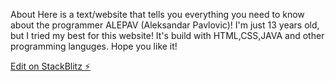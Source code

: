 About
Here is a text/website that tells you everything you need to know about the programmer ALEPAV (Aleksandar Pavlovic)! I'm just 13 years old, but I tried my best for this website! It's build with HTML,CSS,JAVA and other programming languges. Hope you like it!

[Edit on StackBlitz ⚡️](https://stackblitz.com/edit/web-platform-twtgf4)
